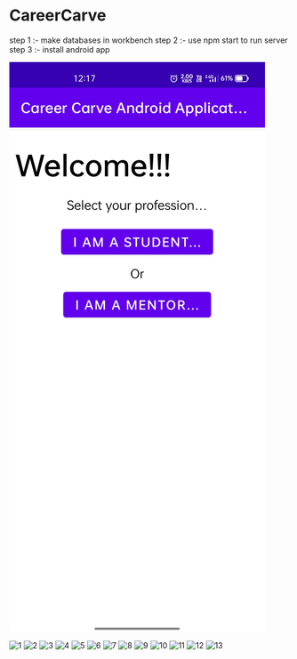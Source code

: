 # CareerCarve
step 1 :- make databases in workbench 
step 2 :- use npm start to run server 
step 3 :- install android app

<img src="https://github.com/srbverma10-android-dev/CareerCarve/blob/main/ScreenShots/1.jpeg" alt="Step 1">

![1](https://user-images.githubusercontent.com/71958293/181899330-3d2dc229-b09b-4a5b-ab75-56b32577fbd1.jpeg)
![2](https://user-images.githubusercontent.com/71958293/181899345-7fd84304-cc44-4c8c-bdf4-8668b30af791.jpeg)
![3](https://user-images.githubusercontent.com/71958293/181899223-2ea93699-6d1b-46f0-a37f-7c9845e5a72d.jpeg)
![4](https://user-images.githubusercontent.com/71958293/181899243-50ab6222-5b45-4429-b4c9-381259338850.jpeg)
![5](https://user-images.githubusercontent.com/71958293/181899255-b34741e6-0a37-4c17-805a-dce45f4ea901.jpeg)
![6](https://user-images.githubusercontent.com/71958293/181899266-619a2982-26fd-4d1a-9478-d303c65e0a1e.jpeg)
![7](https://user-images.githubusercontent.com/71958293/181899273-dc3d89d7-1ec3-4155-a389-952f907ad40f.jpeg)
![8](https://user-images.githubusercontent.com/71958293/181899283-51dc7c4f-2207-48dc-a57b-58be6845ff9e.jpeg)
![9](https://user-images.githubusercontent.com/71958293/181899291-51a47451-b405-4499-8489-f4a3413f736b.jpeg)
![10](https://user-images.githubusercontent.com/71958293/181899300-d4cf2f66-a092-4b60-890d-c7eb45c0dc26.jpeg)
![11](https://user-images.githubusercontent.com/71958293/181899306-abd10bae-07af-4403-bcf7-2ef1162f3aa8.jpeg)
![12](https://user-images.githubusercontent.com/71958293/181899313-a8eae5f2-7284-49f7-9873-79664d0c3590.jpeg)
![13](https://user-images.githubusercontent.com/71958293/181899324-1881396b-31c5-4463-9d92-903258c6bd12.jpeg)
